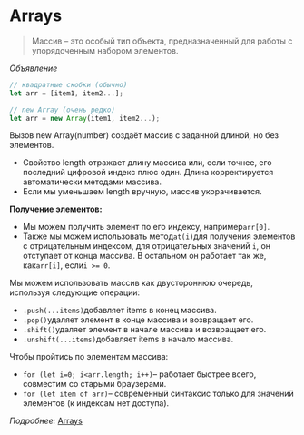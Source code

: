 # Arrays

> Массив – это особый тип объекта, предназначенный для работы с упорядоченным набором элементов.
>

*Объявление*

```javascript
// квадратные скобки (обычно)
let arr = [item1, item2...];

// new Array (очень редко)
let arr = new Array(item1, item2...);

```

Вызов new Array(number) создаёт массив с заданной длиной, но без элементов.

- Свойство length отражает длину массива или, если точнее, его последний цифровой индекс плюс один. Длина корректируется
  автоматически методами массива.
- Если мы уменьшаем length вручную, массив укорачивается.

**Получение элементов:**

- Мы можем получить элемент по его индексу, например`arr[0]`.
- Также мы можем использовать метод`at(i)`для получения элементов с отрицательным индексом, для отрицательных значений
  `i`, он отступает от конца массива. В остальном он работает так же, как`arr[i]`, если`i >= 0`.

Мы можем использовать массив как двустороннюю очередь, используя следующие операции:

- `.push(...items)`добавляет items в конец массива.
- `.pop()`удаляет элемент в конце массива и возвращает его.
- `.shift()`удаляет элемент в начале массива и возвращает его.
- `.unshift(...items)`добавляет items в начало массива.

Чтобы пройтись по элементам массива:

- `for (let i=0; i<arr.length; i++)`– работает быстрее всего, совместим со старыми браузерами.
- `for (let item of arr)`– современный синтаксис только для значений элементов (к индексам нет доступа).

*Подробнее:* [Arrays](https://learn.javascript.ru/array)